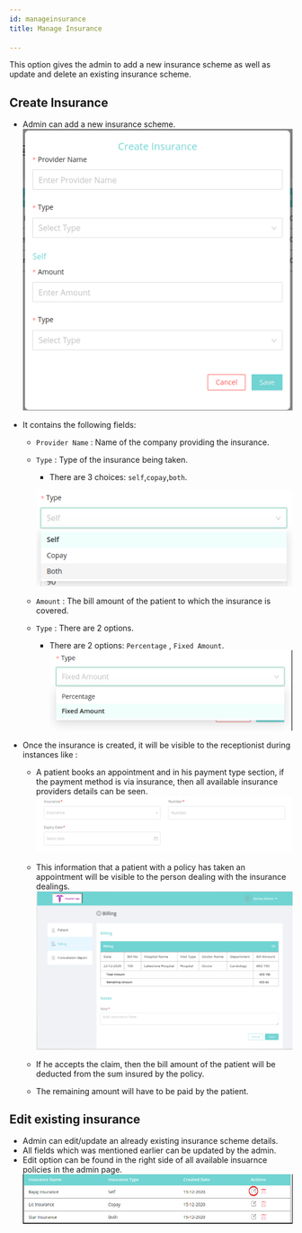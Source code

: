 ```yaml
---
id: manageinsurance
title: Manage Insurance

---
```

This option gives the admin to add a new insurance scheme as well as update and delete an existing insurance scheme.

## Create Insurance

- Admin can add a new insurance scheme.
![Create Insurance ](assets/manage-insurance/createInsurance.png)
- It contains the following fields:
    - `Provider Name` : Name of the company providing the insurance.
    - `Type` : Type of the insurance being taken. 
        - There are 3 choices: `self`,`copay`,`both`. 

        ![First Type ](assets/manage-insurance/firsttype.png)
    - `Amount` : The bill amount of the patient to which the insurance is covered.
    - `Type` : There are 2 options.
        - There are 2 options: `Percentage` , `Fixed Amount`.
        ![Percentage/Fixed](assets/manage-insurance/percetage-fixed.png)


- Once the insurance is created, it will be visible to the receptionist during instances like :
    - A patient books an appointment and in his payment type section, if the payment method is via insurance, then all available insurance providers details can be seen.
    ![Insurance option during appointment](assets/manage-insurance/appointment.png)

    - This information that a patient with a policy has taken an appointment will be visible to the person dealing with the insurance dealings. 
    ![Insurance claim approval](assets/manage-insurance/Insurance-claim.png)
    - If he accepts the claim, then the bill amount of the patient will be deducted from the sum insured by the policy. 
    - The remaining amount will have to be paid by the patient. 
    


## Edit existing insurance

- Admin can edit/update an already existing insurance scheme details. 
- All fields which was mentioned earlier can be updated by the admin.
- Edit option can be found in the right side of all available insuarnce policies in the admin page.
![Edit insurance](assets/manage-insurance/edit.png)


